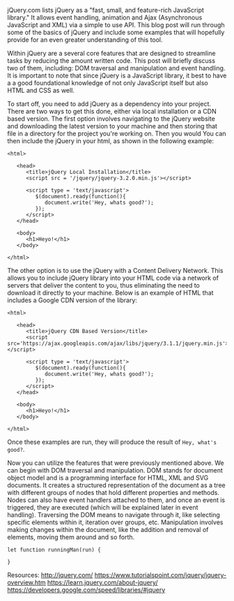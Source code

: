 
jQuery.com lists jQuery as a "fast, small, and feature-rich JavaScript library." It allows event handling, animation and Ajax (Asynchronous JavaScript and XML) via a simple to use API.  This blog post will run through some of the basics of jQuery and include  some examples that will hopefully provide for an even greater understanding of this tool.

Within jQuery are a several core features that are designed to streamline tasks by reducing the amount written code. This post will briefly discuss two of them, including: DOM traversal and manipulation and event handling. It is important to note that since jQuery is a JavaScript library, it best to have a a good foundational knowledge of not only JavaScript itself but also HTML and CSS as well.

To start  off, you need to add jQuery as a dependency into your project. There are two ways to get this done, either via local installation or a CDN based version. The first option involves navigating to the jQuery website and downloading the latest version to your machine and then storing that file in a directory for the project you're working on. Then you would  You can then include the jQuery in your html, as shown in the following example:

```
<html>

   <head>
      <title>jQuery Local Installation</title>
      <script src = '/jquery/jquery-3.2.0.min.js'></script>

      <script type = 'text/javascript'>
         $(document).ready(function(){
            document.write('Hey, whats good?');
         });
      </script>		
   </head>

   <body>
      <h1>Heyo!</h1>
   </body>

</html>
```
The other option is to use the jQuery with a Content Delivery Network. This allows you to include jQuery library into your HTML code via a network of servers that deliver the content to you, thus eliminating the need to download it directly to your machine. Below is an example of HTML that includes a Google CDN version of the library:

```
<html>

   <head>
      <title>jQuery CDN Based Version</title>
      <script src='https://ajax.googleapis.com/ajax/libs/jquery/3.1.1/jquery.min.js'></script>

      <script type = 'text/javascript'>
         $(document).ready(function(){
            document.write('Hey, whats good?');
         });
      </script>
   </head>

   <body>
      <h1>Heyo!</h1>
   </body>

</html>

```
Once these examples are run, they will produce the result of `Hey, what's good?`.

Now you can utilize the features that were previously mentioned above. We can begin with DOM traversal and manipulation. DOM stands for document object model and is a programming interface for HTML, XML and SVG documents. It creates a structured representation of the document as a tree with different groups of nodes that hold different properties and methods. Nodes can also have event handlers attached to them, and once an event is triggered, they are executed (which will be explained later in event handling). Traversing the DOM means to navigate through it, like selecting specific elements within it, iteration over groups, etc. Manipulation involves making changes within the document, like the addition and removal of elements, moving them around and so forth.



```
let function runningMan(run) {

}
```

Resources:
http://jquery.com/
https://www.tutorialspoint.com/jquery/jquery-overview.htm
https://learn.jquery.com/about-jquery/
https://developers.google.com/speed/libraries/#jquery
